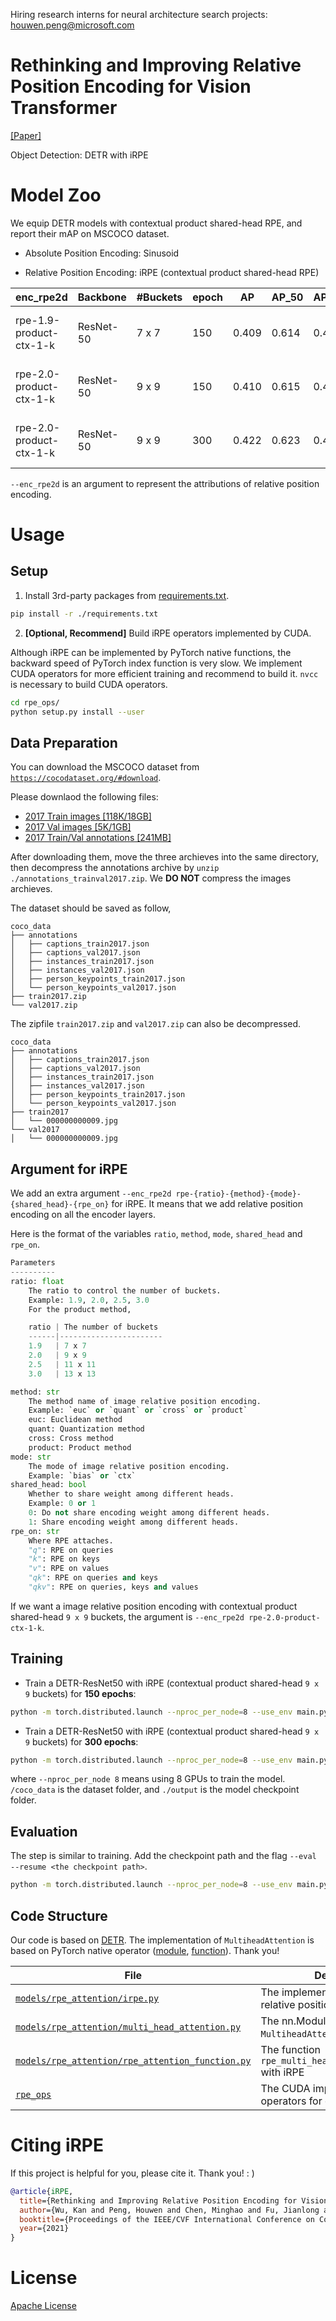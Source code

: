 Hiring research interns for neural architecture search projects: houwen.peng@microsoft.com

# Rethinking and Improving Relative Position Encoding for Vision Transformer

[[Paper]](https://houwenpeng.com/publications/iRPE.pdf)

Object Detection: DETR with iRPE

# Model Zoo

We equip DETR models with contextual product shared-head RPE, and report their mAP on MSCOCO dataset.

- Absolute Position Encoding: Sinusoid

- Relative Position Encoding: iRPE (contextual product shared-head RPE)

enc\_rpe2d              | Backbone  | #Buckets | epoch | AP    | AP\_50 | AP\_75 | AP\_S | AP\_M | AP\_L | Link | Log
----------------------- | --------- | -------- | ----- | ----- | ------ | ------ | ----- | ----- | ----- | ---- | ---
rpe-1.9-product-ctx-1-k | ResNet-50 |  7 x 7   | 150   | 0.409 | 0.614  | 0.429  | 0.195 | 0.443 | 0.605 | [link](https://github.com/wkcn/iRPE-model-zoo/releases/download/1.0/rpe-1.9-product-ctx-1-k.pth)| [log](https://github.com/wkcn/iRPE-model-zoo/releases/download/1.0/log_rpe-1.9-product-ctx-1-k.txt), [detail (188 MB)](https://github.com/wkcn/iRPE-model-zoo/releases/download/1.0/detail_rpe-1.9-product-ctx-1-k.log)
rpe-2.0-product-ctx-1-k | ResNet-50 |  9 x 9   | 150   | 0.410 | 0.615  | 0.434  | 0.192 | 0.445 | 0.608 | [link](https://github.com/wkcn/iRPE-model-zoo/releases/download/1.0/rpe-2.0-product-ctx-1-k.pth)| [log](https://github.com/wkcn/iRPE-model-zoo/releases/download/1.0/log_rpe-2.0-product-ctx-1-k.txt), [detail (188 MB)](https://github.com/wkcn/iRPE-model-zoo/releases/download/1.0/detail_rpe-2.0-product-ctx-1-k.log)
rpe-2.0-product-ctx-1-k | ResNet-50 |  9 x 9   | 300   | 0.422 | 0.623  | 0.446  | 0.205 | 0.457 | 0.613 | [link](https://github.com/wkcn/iRPE-model-zoo/releases/download/1.0/rpe-2.0-product-ctx-1-k_300epochs.pth)| [log](https://github.com/wkcn/iRPE-model-zoo/releases/download/1.0/log_rpe-2.0-product-ctx-1-k_300epochs.txt), [detail (375 MB)](https://github.com/wkcn/iRPE-model-zoo/releases/download/1.0/detail_rpe-2.0-product-ctx-1-k_300epochs.log)

`--enc_rpe2d` is an argument to represent the attributions of relative position encoding.


# Usage

## Setup
1. Install 3rd-party packages from [requirements.txt](./requirements.txt).

```bash
pip install -r ./requirements.txt
```

2. **[Optional, Recommend]** Build iRPE operators implemented by CUDA.

Although iRPE can be implemented by PyTorch native functions, the backward speed of PyTorch index function is very slow. We implement CUDA operators for more efficient training and recommend to build it.
`nvcc` is necessary to build CUDA operators.
```bash
cd rpe_ops/
python setup.py install --user
```

## Data Preparation

You can download the MSCOCO dataset from [`https://cocodataset.org/#download`](https://cocodataset.org/#download).

Please downlaod the following files:
- [2017 Train images [118K/18GB]](http://images.cocodataset.org/zips/train2017.zip)
- [2017 Val images [5K/1GB]](http://images.cocodataset.org/zips/val2017.zip)
- [2017 Train/Val annotations [241MB]](http://images.cocodataset.org/annotations/annotations_trainval2017.zip)

After downloading them, move the three archieves into the same directory, then decompress the annotations archive by `unzip ./annotations_trainval2017.zip`. We **DO NOT** compress the images archieves.

The dataset should be saved as follow,
```
coco_data
├── annotations
│   ├── captions_train2017.json
│   ├── captions_val2017.json
│   ├── instances_train2017.json
│   ├── instances_val2017.json
│   ├── person_keypoints_train2017.json
│   └── person_keypoints_val2017.json
├── train2017.zip
└── val2017.zip
```

The zipfile `train2017.zip` and `val2017.zip` can also be decompressed.

```
coco_data
├── annotations
│   ├── captions_train2017.json
│   ├── captions_val2017.json
│   ├── instances_train2017.json
│   ├── instances_val2017.json
│   ├── person_keypoints_train2017.json
│   └── person_keypoints_val2017.json
├── train2017
│   └── 000000000009.jpg
└── val2017
│   └── 000000000009.jpg
```

## Argument for iRPE
We add an extra argument `--enc_rpe2d rpe-{ratio}-{method}-{mode}-{shared_head}-{rpe_on}` for iRPE. It means that we add relative position encoding on all the encoder layers.

Here is the format of the variables `ratio`, `method`, `mode`, `shared_head` and `rpe_on`.

```python
Parameters
----------
ratio: float
    The ratio to control the number of buckets.
    Example: 1.9, 2.0, 2.5, 3.0
    For the product method,

    ratio | The number of buckets
    ------|-----------------------
    1.9   | 7 x 7
    2.0   | 9 x 9
    2.5   | 11 x 11
    3.0   | 13 x 13

method: str
    The method name of image relative position encoding.
    Example: `euc` or `quant` or `cross` or `product`
    euc: Euclidean method
    quant: Quantization method
    cross: Cross method
    product: Product method
mode: str
    The mode of image relative position encoding.
    Example: `bias` or `ctx`
shared_head: bool
    Whether to share weight among different heads.
    Example: 0 or 1
    0: Do not share encoding weight among different heads.
    1: Share encoding weight among different heads.
rpe_on: str
    Where RPE attaches.
    "q": RPE on queries
    "k": RPE on keys
    "v": RPE on values
    "qk": RPE on queries and keys
    "qkv": RPE on queries, keys and values
```

If we want a image relative position encoding with contextual product shared-head `9 x 9` buckets, the argument is `--enc_rpe2d rpe-2.0-product-ctx-1-k`.

## Training
- Train a DETR-ResNet50 with iRPE (contextual product shared-head `9 x 9` buckets) for **150 epochs**:
```bash
python -m torch.distributed.launch --nproc_per_node=8 --use_env main.py --lr_drop 100 --epochs 150 --coco_path ./coco_data --enc_rpe2d rpe-2.0-product-ctx-1-k --output_dir ./output'
```

- Train a DETR-ResNet50 with iRPE (contextual product shared-head `9 x 9` buckets) for **300 epochs**:
```bash
python -m torch.distributed.launch --nproc_per_node=8 --use_env main.py --lr_drop 200 --epochs 300 --coco_path ./coco_data --enc_rpe2d rpe-2.0-product-ctx-1-k --output_dir ./output'
```

where `--nproc_per_node 8` means using 8 GPUs to train the model. `/coco_data` is the dataset folder, and `./output` is the model checkpoint folder.

## Evaluation
The step is similar to training. Add the checkpoint path and the flag `--eval --resume <the checkpoint path>`.
```bash
python -m torch.distributed.launch --nproc_per_node=8 --use_env main.py --lr_drop 100 --epochs 150 --coco_path ./coco_data --enc_rpe2d rpe-2.0-product-ctx-1-k --output_dir ./output --eval --resume rpe-2.0-product-ctx-1-k.pth'
```

## Code Structure

Our code is based on [DETR](https://github.com/facebookresearch/detr). The implementation of `MultiheadAttention` is based on PyTorch native operator ([module](https://github.com/pytorch/pytorch/blob/master/torch/nn/modules/activation.py), [function](https://github.com/pytorch/pytorch/blob/master/torch/nn/functional.py)). Thank you!

File | Description
-----|------------
[`models/rpe_attention/irpe.py`](./models/rpe_attention/irpe.py) | The implementation of image relative position encoding
[`models/rpe_attention/multi_head_attention.py`](./models/rpe_attention/multi_head_attention.py) | The nn.Module `MultiheadAttention` with iRPE
[`models/rpe_attention/rpe_attention_function.py`](./models/rpe_attention/rpe_attention_function.py) | The function `rpe_multi_head_attention_forward` with iRPE
[`rpe_ops`](./rpe_ops) | The CUDA implementation of iRPE operators for efficient training

# Citing iRPE
If this project is helpful for you, please cite it. Thank you! : )

```bibtex
@article{iRPE,
  title={Rethinking and Improving Relative Position Encoding for Vision Transformer},
  author={Wu, Kan and Peng, Houwen and Chen, Minghao and Fu, Jianlong and Chao, Hongyang},
  booktitle={Proceedings of the IEEE/CVF International Conference on Computer Vision (ICCV)},
  year={2021}
}
```

# License
[Apache License](./LICENSE)
